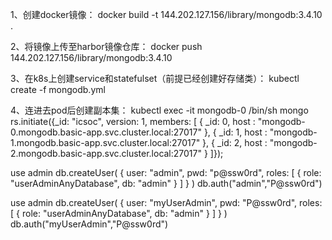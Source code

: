 1、创建docker镜像：
docker build -t 144.202.127.156/library/mongodb:3.4.10 .

2、将镜像上传至harbor镜像仓库：
docker push 144.202.127.156/library/mongodb:3.4.10



3、在k8s上创建service和statefulset（前提已经创建好存储类）：
kubectl create -f mongodb.yml

4、连进去pod后创建副本集：
kubectl exec -it mongodb-0 /bin/sh
mongo
rs.initiate({_id: "icsoc", version: 1, members: [
       { _id: 0, host : "mongodb-0.mongodb.basic-app.svc.cluster.local:27017" },
       { _id: 1, host : "mongodb-1.mongodb.basic-app.svc.cluster.local:27017" },
       { _id: 2, host : "mongodb-2.mongodb.basic-app.svc.cluster.local:27017" }
 ]});

use admin
db.createUser(
  {
    user: "admin",
    pwd: "p@ssw0rd",
    roles: [ { role: "userAdminAnyDatabase", db: "admin" } ]
  }
)
db.auth("admin","P@ssw0rd")

use admin
db.createUser(
  {
    user: "myUserAdmin",
    pwd: "P@ssw0rd",
    roles: [ { role: "userAdminAnyDatabase", db: "admin" } ]
  }
)
db.auth("myUserAdmin","P@ssw0rd")